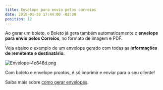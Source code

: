 ```yaml
---
title: Envelope para envio pelos correios
date: 2018-01-30 17:44:00 -02:00
position: 12
---
```


Ao gerar um boleto, o Boleto já gera também automaticamente o **envelope para envio pelos Correios**, no formato de imagem e PDF.

Veja abaixo o exemplo de um envelope gerado com todas as **informações de remetente e destinatário**:

![Envelope-4c646d.png](/uploads/Envelope-4c646d.png)

Com boleto e envelope prontos, é só imprimir e enviar para o seu cliente!

Saiba mais sobre [como gerar envelopes](https://suporte.boletosimples.com.br/article/a89qz2mun1-como-gerar-um-envelope-para-o-seu-boleto).
